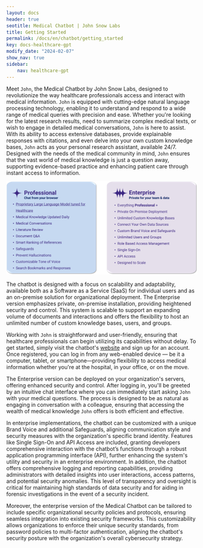 ```yaml
---
layout: docs
header: true
seotitle: Medical Chatbot | John Snow Labs
title: Getting Started
permalink: /docs/en/chatbot/getting_started
key: docs-healthcare-gpt
modify_date: "2024-02-07"
show_nav: true
sidebar:
    nav: healthcare-gpt
---
```


Meet `John`, the Medical Chatbot by John Snow Labs, designed to revolutionize the way healthcare professionals access and interact with medical information. `John` is equipped with cutting-edge natural language processing technology, enabling it to understand and respond to a wide range of medical queries with precision and ease. Whether you're looking for the latest research results, need to summarize complex medical texts, or wish to engage in detailed medical conversations, `John` is here to assist. With its ability to access extensive databases, provide explainable responses with citations, and even delve into your own custom knowledge bases, `John` acts as your personal research assistant, available 24/7. Designed with the needs of the medical community in mind, `John` ensures that the vast world of medical knowledge is just a question away, supporting evidence-based practice and enhancing patient care through instant access to information.

![Check saved Questions, Responses and Entire Conversations](/assets/images/chatbot/GetStarted.png)

The chatbot is designed with a focus on scalability and adaptability, available both as a Software as a Service (SaaS) for individual users and as an on-premise solution for organizational deployment. The Enterprise version emphasizes private, on-premise installation, providing heightened security and control. This system is scalable to support an expanding volume of documents and interactions and offers the flexibility to host an unlimited number of custom knowledge bases, users, and groups.

Working with `John` is straightforward and user-friendly, ensuring that healthcare professionals can begin utilizing its capabilities without delay. To get started, simply visit the chatbot's [website](https://chat.johnsnowlabs.com) and sign up for an account. Once registered, you can log in from any web-enabled device — be it a computer, tablet, or smartphone—providing flexibility to access medical information whether you're at the hospital, in your office, or on the move. 

The Enterprise version can be deployed on your organization's servers, offering enhanced security and control. After logging in, you'll be greeted by an intuitive chat interface where you can immediately start asking `John` with your medical questions. The process is designed to be as natural as engaging in conversation with a colleague, ensuring that accessing the wealth of medical knowledge `John` offers is both efficient and effective.

In enterprise implementations, the chatbot can be customized with a unique Brand Voice and additional Safeguards, aligning communication style and security measures with the organization's specific brand identity. Features like Single Sign-On and API Access are included, granting developers comprehensive interaction with the chatbot’s functions through a robust application programming interface (API), further enhancing the system's utility and security in an enterprise environment.
In addition, the chatbot offers comprehensive logging and reporting capabilities, providing administrators with detailed insights into user interactions, access patterns, and potential security anomalies. This level of transparency and oversight is critical for maintaining high standards of data security and for aiding in forensic investigations in the event of a security incident.

Moreover, the enterprise version of the Medical Chatbot can be tailored to include specific organizational security policies and protocols, ensuring seamless integration into existing security frameworks. This customizability allows organizations to enforce their unique security standards, from password policies to multi-factor authentication, aligning the chatbot's security posture with the organization's overall cybersecurity strategy.
